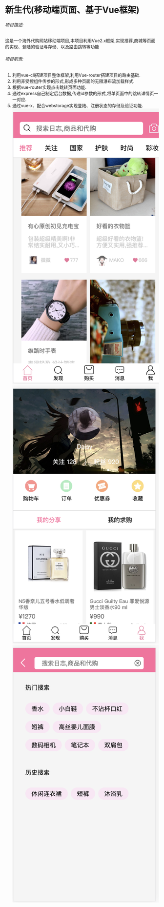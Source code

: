 # 新生代(移动端页面、基于Vue框架)

###### 项目描述:  
这是一个海外代购网站移动端项目,本项目利用Vue2.x框架,实现​推荐,商城等页面的实现、登陆的验证与存储、以及路由跳转等功能
​
###### 项目职责:
1. 利用vue-cli搭建项目整体框架,利用Vue-router搭建项目的路由基础.
2. 利用非受控组件传参的形式,形成多种页面的无限瀑布流加载样式.
3. 根据vue-router实现点击跳转页面功能.
4. 通过express自己制定后台数据,传递id参数的形式,将单页面中的跳转详情页一一对应.
5. 通过vue-x、配合webstorage实现登陆、注册状态的存储及验证功能.
​
![xinshengdai](pic/1.png)
![xinshengdai](pic/2.png)
![xinshengdai](pic/3.png)